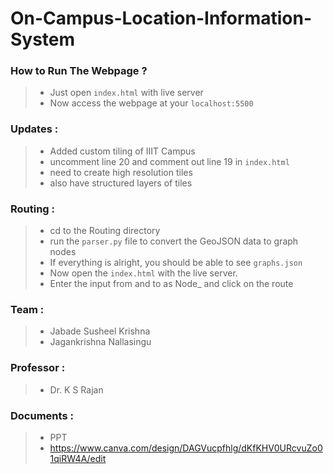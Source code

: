 # On-Campus-Location-Information-System

### How to Run The Webpage ?
> - Just open `index.html` with live server
> - Now access the webpage at your `localhost:5500`

### Updates :
> - Added custom tiling of IIIT Campus
> - uncomment line 20 and comment out line 19 in `index.html`
> - need to create high resolution tiles
>  - also have structured layers of tiles

### Routing :
> - cd to the Routing directory
> - run the `parser.py` file to convert the GeoJSON data to graph nodes
> - If everything is alright, you should be able to see `graphs.json`
> - Now open the `index.html` with the live server.
> - Enter the input from and to as Node_<Number> and click on the route

### Team :
> - Jabade Susheel Krishna
> - Jagankrishna Nallasingu

### Professor :
> - Dr. K S Rajan

### Documents :
> - PPT
> -  https://www.canva.com/design/DAGVucpfhlg/dKfKHV0URcvuZo01qiRW4A/edit
